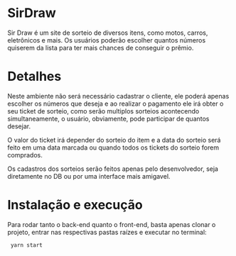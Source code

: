 # SirDraw

Sir Draw é um site de sorteio de diversos itens, como motos, carros, eletrônicos e mais. Os usuários poderão escolher quantos números quiserem da lista para ter mais chances de conseguir o prêmio.

# Detalhes
Neste ambiente não será necessário cadastrar o cliente, ele poderá apenas escolher os números que deseja e ao realizar o pagamento ele irá obter o seu ticket de sorteio, como serão multiplos sorteios acontecendo simultaneamente, o usuário, obviamente, pode participar de quantos desejar.

O valor do ticket irá depender do sorteio do item e a data do sorteio será feito em uma data marcada ou quando todos os tickets do sorteio forem comprados.

Os cadastros dos sorteios serão feitos apenas pelo desenvolvedor, seja diretamente no DB ou por uma interface mais amigavel.


# Instalação e execução

Para rodar tanto o back-end quanto o front-end, basta apenas clonar o projeto, entrar nas respectivas pastas raízes e executar no terminal:
```bash
 yarn start
```
